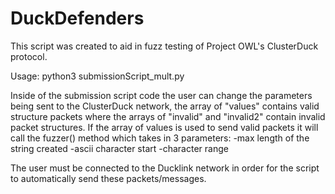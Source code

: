 # DuckDefenders

This script was created to aid in fuzz testing of Project OWL's ClusterDuck protocol.

Usage: python3 submissionScript_mult.py

Inside of the submission script code the user can change the parameters being sent to 
the ClusterDuck network, the array of "values" contains valid structure packets where
the arrays of "invalid" and "invalid2" contain invalid packet structures. If the
array of values is used to send valid packets it will call the fuzzer() method
which takes in 3 parameters:
 -max length of the string created 
 -ascii character start 
 -character range
 
 The user must be connected to the Ducklink network in order for the script to 
 automatically send these packets/messages.
